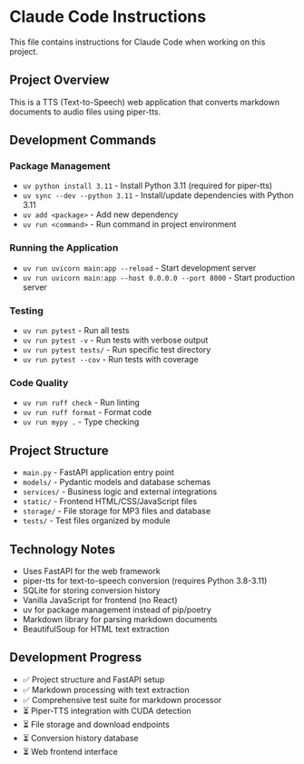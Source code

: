 # Claude Code Instructions

This file contains instructions for Claude Code when working on this project.

## Project Overview

This is a TTS (Text-to-Speech) web application that converts markdown documents to audio files using piper-tts.

## Development Commands

### Package Management
- `uv python install 3.11` - Install Python 3.11 (required for piper-tts)
- `uv sync --dev --python 3.11` - Install/update dependencies with Python 3.11
- `uv add <package>` - Add new dependency
- `uv run <command>` - Run command in project environment

### Running the Application
- `uv run uvicorn main:app --reload` - Start development server
- `uv run uvicorn main:app --host 0.0.0.0 --port 8000` - Start production server

### Testing
- `uv run pytest` - Run all tests
- `uv run pytest -v` - Run tests with verbose output
- `uv run pytest tests/` - Run specific test directory
- `uv run pytest --cov` - Run tests with coverage

### Code Quality
- `uv run ruff check` - Run linting
- `uv run ruff format` - Format code
- `uv run mypy .` - Type checking

## Project Structure

- `main.py` - FastAPI application entry point
- `models/` - Pydantic models and database schemas
- `services/` - Business logic and external integrations
- `static/` - Frontend HTML/CSS/JavaScript files
- `storage/` - File storage for MP3 files and database
- `tests/` - Test files organized by module

## Technology Notes

- Uses FastAPI for the web framework
- piper-tts for text-to-speech conversion (requires Python 3.8-3.11)
- SQLite for storing conversion history
- Vanilla JavaScript for frontend (no React)
- uv for package management instead of pip/poetry
- Markdown library for parsing markdown documents
- BeautifulSoup for HTML text extraction

## Development Progress

- ✅ Project structure and FastAPI setup
- ✅ Markdown processing with text extraction
- ✅ Comprehensive test suite for markdown processor
- ⏳ Piper-TTS integration with CUDA detection
- ⏳ File storage and download endpoints
- ⏳ Conversion history database
- ⏳ Web frontend interface